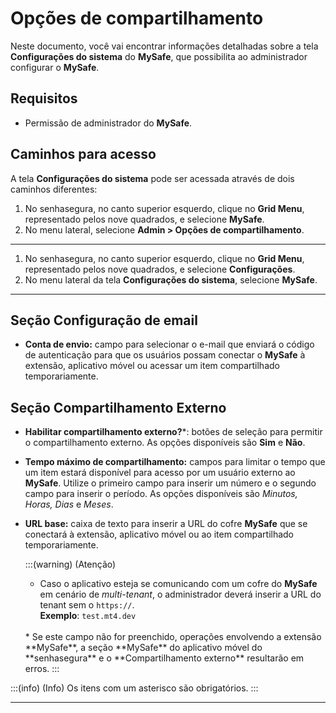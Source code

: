 # Opções de compartilhamento

Neste documento, você vai encontrar informações detalhadas sobre a tela **Configurações do sistema** do **MySafe**, que possibilita ao administrador configurar o **MySafe**.

## Requisitos
* Permissão de administrador do **MySafe**.

## Caminhos para acesso

A tela **Configurações do sistema** pode ser acessada através de dois caminhos diferentes: 
1. No senhasegura, no canto superior esquerdo, clique no **Grid Menu**, representado pelos nove quadrados, e selecione **MySafe**.
2. No menu lateral, selecione **Admin > Opções de compartilhamento**.

---
1. No senhasegura, no canto superior esquerdo, clique no **Grid Menu**, representado pelos nove quadrados, e selecione **Configurações**.
2. No menu lateral da tela **Configurações do sistema**, selecione **MySafe**.

---

## Seção Configuração de email

* **Conta de envio:** campo para selecionar o e-mail que enviará o código de autenticação para que os usuários possam conectar o **MySafe** à extensão, aplicativo móvel ou acessar um item compartilhado temporariamente.

## Seção Compartilhamento Externo

* **Habilitar compartilhamento externo?***: botões de seleção para permitir o compartilhamento externo. As opções disponíveis são **Sim** e **Não**.
* **Tempo máximo de compartilhamento:** campos para limitar o tempo que um item estará disponível para acesso por um usuário externo ao **MySafe**. Utilize o primeiro campo para inserir um número e o segundo campo para inserir o período. As opções disponíveis são *Minutos, Horas, Dias* e *Meses*.
* **URL base:** caixa de texto para inserir a URL do cofre **MySafe** que se conectará à extensão, aplicativo móvel ou ao item compartilhado temporariamente.

    :::(warning) (Atenção)
    * Caso o aplicativo esteja se comunicando com um cofre do **MySafe** em cenário de *multi-tenant*, o administrador deverá inserir a URL do tenant sem o `https://`.  
    **Exemplo**: `test.mt4.dev`
    <br>
    * Se este campo não for preenchido, operações envolvendo a extensão **MySafe**, a seção **MySafe** do aplicativo móvel do **senhasegura** e o **Compartilhamento externo** resultarão em erros.
    :::

:::(info) (Info)
Os itens com um asterisco são obrigatórios.
:::

---